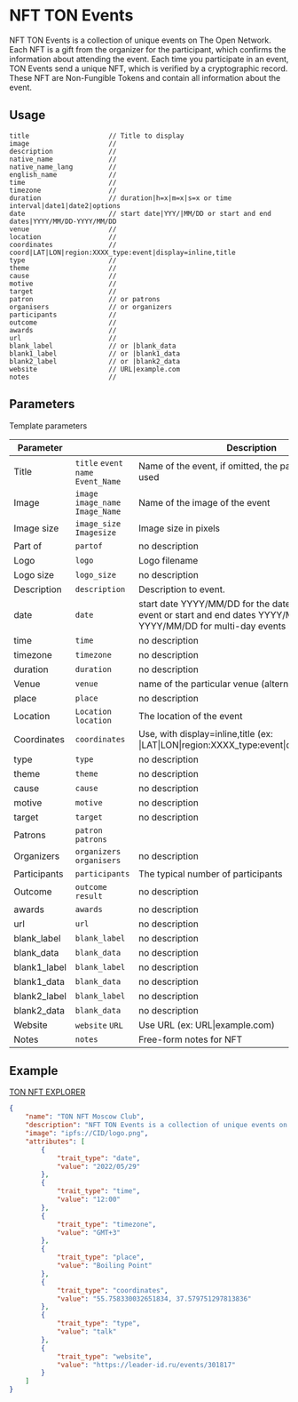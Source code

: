 # NFT TON Events
NFT TON Events is a collection of unique events on The Open Network. Each NFT is a gift from the organizer for the participant, which confirms the information about attending the event. Each time you participate in an event, TON Events send a unique NFT, which is verified by a cryptographic record. These NFT are Non-Fungible Tokens and contain all information about the event.

## Usage
```
title                    // Title to display
image                    // 
description              // 
native_name              // 
native_name_lang         // 
english_name             // 
time                     // 
timezone                 // 
duration                 // duration|h=x|m=x|s=x or time interval|date1|date2|options
date                     // start date|YYY/|MM/DD or start and end dates|YYYY/MM/DD-YYYY/MM/DD
venue                    // 
location                 // 
coordinates              // coord|LAT|LON|region:XXXX_type:event|display=inline,title
type                     // 
theme                    // 
cause                    // 
motive                   // 
target                   // 
patron                   // or patrons
organisers               // or organizers
participants             // 
outcome                  // 
awards                   // 
url                      // 
blank_label              // or |blank_data
blank1_label             // or |blank1_data
blank2_label             // or |blank2_data
website                  // URL|example.com
notes                    // 
```
## Parameters
Template parameters

|Parameter| |Description |Type |Status |
|-|-|-|-|-|
|Title |`title` `event` `name` `Event_Name` |Name of the event, if omitted, the page name will be used |Line |optional |
|Image |`image` `image_name` `Image_Name` |Name of the image of the event |File |suggested |
|Image size |`image_size` `Imagesize` |Image size in pixels |Unknown |deprecated |
|Part of |`partof` |no description |Unknown |optional |
|Logo |`logo` |Logo filename |File |optional |
|Logo size |`logo_size` |no description |Unknown |optional |
|Description |`description` |Description to event. |Line |optional |
|date |`date` |start date YYYY/MM/DD for the date of a single-day event or start and end dates YYYY/MM/DD-YYYY/MM/DD for multi-day events |Unknown |optional |
|time |`time` |no description |Unknown |optional |
|timezone |`timezone` |no description |Unknown |optional |
|duration |`duration` |no description |Unknown |optional |
|Venue |`venue` |name of the particular venue (alternative to location) |Unknown |optional |
|place |`place` |no description |Unknown |optional |
|Location |`Location` `location` |The location of the event |Line |optional |
|Coordinates |`coordinates` |Use, with display=inline,title (ex: \|LAT\|LON\|region:XXXX_type:event\|display=inline,title) |Unknown |optional |
|type |`type` |no description |Unknown |optional |
|theme |`theme` |no description |Unknown |optional |
|cause |`cause` |no description |Unknown |optional |
|motive |`motive` |no description |Unknown |optional |
|target |`target` |no description |Unknown |optional |
|Patrons |`patron` `patrons` | | |optional |
|Organizers |`organizers` `organisers` |no description |Unknown |optional |
|Participants |`participants` |The typical number of participants |Line |optional |
|Outcome |`outcome` `result` |no description |Line |optional |
|awards |`awards` |no description |Unknown |optional |
|url |`url` |no description |Unknown |optional |
|blank_label |`blank_label` |no description |Unknown |optional |
|blank_data |`blank_data` |no description |Unknown |optional |
|blank1_label |`blank_label` |no description |Unknown |optional |
|blank1_data |`blank_data` |no description |Unknown |optional |
|blank2_label |`blank_label` |no description |Unknown |optional |
|blank2_data |`blank_data` |no description |Unknown |optional |
|Website |`website` `URL` |Use URL (ex: URL\|example.com) |Unknown |optional |
|Notes |`notes` |Free-form notes for NFT |Unknown |optional |

## Example
[TON NFT EXPLORER](https://explorer.tonnft.tools/collection/EQC3xU7M2blJMsJLgE5WRKeomCXwtlSXU_wHIL7q57MkcLy5)
```json
{
    "name": "TON NFT Moscow Club",
    "description": "NFT TON Events is a collection of unique events on The Open Network. Each NFT is a gift from the organizer for the participant, which confirms the information about attending the event. Each time you participate in an event, TON Events send a unique NFT, which is verified by a cryptographic record. These NFT are Non-Fungible Tokens and contain all information about the event.",
    "image": "ipfs://CID/logo.png",
    "attributes": [
        {
            "trait_type": "date",
            "value": "2022/05/29"
        },
        {
            "trait_type": "time",
            "value": "12:00"
        },
        {
            "trait_type": "timezone",
            "value": "GMT+3"
        },
        {
            "trait_type": "place",
            "value": "Boiling Point"
        },
        {
            "trait_type": "coordinates",
            "value": "55.758330032651834, 37.579751297813836"
        },
        {
            "trait_type": "type",
            "value": "talk"
        },
        {
            "trait_type": "website",
            "value": "https://leader-id.ru/events/301817"
        }
    ]
}
```